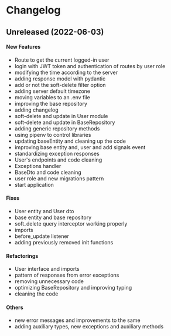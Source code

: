 # Changelog

## Unreleased (2022-06-03)

#### New Features

* Route to get the current logged-in user
* login with JWT token and authentication of routes by user role
* modifying the time according to the server
* adding response model with pydantic
* add or not the soft-delete filter option
* adding server default timezone
* moving variables to an .env file
* improving the base repository
* adding changelog
* soft-delete and update in User module
* soft-delete and update in BaseRepository
* adding generic repository methods
* using pipenv to control libraries
* updating baseEntity and cleaning up the code
* improving base entity and, user and add signals event
* standardizing exception responses
* User's endpoints and code cleaning
* Exceptions handler
* BaseDto and code cleaning
* user role and new migrations pattern
* start application
#### Fixes

* User entity and User dto
* base entity and base repository
* soft_delete query interceptor working properly
* imports
* before_update listener
* adding previously removed init functions
#### Refactorings

* User interface and imports
* pattern of responses from error exceptions
* removing unnecessary code
* optimizing BaseRepository and improving typing
* cleaning the code
#### Others

* new error messages and improvements to the same
* adding auxiliary types, new exceptions and auxiliary methods

